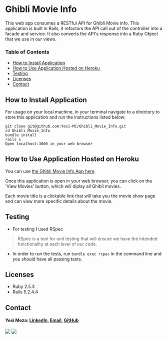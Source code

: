 # Ghibli Movie Info

This web app consumes a RESTful API for Ghibli Movie info. This application is built in Rails, it refactors the API call out of the controller into a facade and service. It also converts the API's response into a Ruby Object that we use in our views. 

### Table of Contents
  - [How to Install Application](#how-to-install-application)
  - [How to Use Application Hosted on Heroku](#how-to-use-application)
  - [Testing](#testing)
  - [Licenses](#licenses)
  - [Contact](#contact)

## How to Install Application

For usage on your local machine, in your terminal navigate to a directory to store this application and run the instructions listed below:

```
git clone git@github.com:Yesi-MC/Ghibli_Movie_Info.git
cd Ghibli_Movie_Info
bundle install
rails s
Open localhost:3000 in your web browser
```

## How to Use Application Hosted on Heroku

You can use [the Ghibli Movie Info App here](https://ghibli-movie-details.herokuapp.com/).

Once this application is open in your web browser, you can click on the 'View Movies' button, which will diplay all Ghibli movies. 

Each movie title is a clickable link that will take you the movie show page and can view more specific details about the movie.  


## Testing

* For testing I used RSpec

> RSpec is a tool for unit testing that will ensure we have the intended functionality at each level of our code.

* In order to run the tests, run `bundle exec rspec` in the command line and you should have all passing tests.
  
## Licenses

  * Ruby 2.5.3
  * Rails 5.2.4.4

## Contact

#### Yesi Meza: [LinkedIn](https://www.linkedin.com/in/yesimeza), [Email](mailto:yesi.meza10@gmail.com), [GitHub](https://github.com/Yesi-MC)

<!-- Shields -->
![](https://img.shields.io/badge/Rails-5.2.4-informational?style=flat&logo=<LOGO_NAME>&logoColor=white&color=2bbc8a)
![](https://img.shields.io/badge/Ruby-2.5.3-orange)